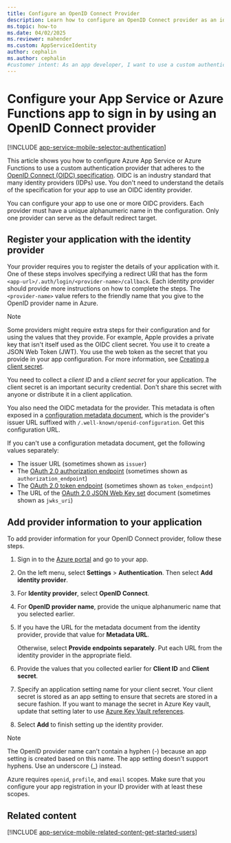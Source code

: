 ```yaml
---
title: Configure an OpenID Connect Provider
description: Learn how to configure an OpenID Connect provider as an identity provider for your App Service or Azure Functions app.
ms.topic: how-to
ms.date: 04/02/2025
ms.reviewer: mahender
ms.custom: AppServiceIdentity
author: cephalin
ms.author: cephalin
#customer intent: As an app developer, I want to use a custom authentication provider that uses the OpenID Connect specification in Azure App Service.
---
```


# Configure your App Service or Azure Functions app to sign in by using an OpenID Connect provider

[!INCLUDE [app-service-mobile-selector-authentication](../../includes/app-service-mobile-selector-authentication.md)]

This article shows you how to configure Azure App Service or Azure Functions to use a custom authentication provider that adheres to the [OpenID Connect (OIDC) specification](https://openid.net/connect/). OIDC is an industry standard that many identity providers (IDPs) use. You don't need to understand the details of the specification for your app to use an OIDC identity provider.

You can configure your app to use one or more OIDC providers. Each provider must have a unique alphanumeric name in the configuration. Only one provider can serve as the default redirect target.

## <a name="register"> </a>Register your application with the identity provider

Your provider requires you to register the details of your application with it. One of these steps involves specifying a redirect URI that has the form `<app-url>/.auth/login/<provider-name>/callback`. Each identity provider should provide more instructions on how to complete the steps. The `<provider-name>` value refers to the friendly name that you give to the OpenID provider name in Azure.

> [!NOTE]
> Some providers might require extra steps for their configuration and for using the values that they provide. For example, Apple provides a private key that isn't itself used as the OIDC client secret. You use it to create a JSON Web Token (JWT). You use the web token as the secret that you provide in your app configuration. For more information, see [Creating a client secret](https://developer.apple.com/documentation/sign_in_with_apple/generate_and_validate_tokens).

You need to collect a *client ID* and a *client secret* for your application. The client secret is an important security credential. Don't share this secret with anyone or distribute it in a client application.

You also need the OIDC metadata for the provider. This metadata is often exposed in a [configuration metadata document](https://openid.net/specs/openid-connect-discovery-1_0.html#ProviderConfig), which is the provider's issuer URL suffixed with `/.well-known/openid-configuration`. Get this configuration URL.

If you can't use a configuration metadata document, get the following values separately:

- The issuer URL (sometimes shown as `issuer`)
- The [OAuth 2.0 authorization endpoint](https://tools.ietf.org/html/rfc6749#section-3.1) (sometimes shown as `authorization_endpoint`)
- The [OAuth 2.0 token endpoint](https://tools.ietf.org/html/rfc6749#section-3.2) (sometimes shown as `token_endpoint`)
- The URL of the [OAuth 2.0 JSON Web Key set](https://tools.ietf.org/html/rfc8414#section-2) document (sometimes shown as `jwks_uri`)

## <a name="configure"> </a>Add provider information to your application

To add provider information for your OpenID Connect provider, follow these steps.

1. Sign in to the [Azure portal] and go to your app.

1. On the left menu, select **Settings** > **Authentication**. Then select **Add identity provider**.

1. For **Identity provider**, select **OpenID Connect**.

1. For **OpenID provider name**, provide the unique alphanumeric name that you selected earlier.

1. If you have the URL for the metadata document from the identity provider, provide that value for **Metadata URL**.

   Otherwise, select **Provide endpoints separately**. Put each URL from the identity provider in the appropriate field.

1. Provide the values that you collected earlier for **Client ID** and **Client secret**.

1. Specify an application setting name for your client secret. Your client secret is stored as an app setting to ensure that secrets are stored in a secure fashion. If you want to manage the secret in Azure Key vault, update that setting later to use [Azure Key Vault references](./app-service-key-vault-references.md).

1. Select **Add** to finish setting up the identity provider.

> [!NOTE]
> The OpenID provider name can't contain a hyphen (-) because an app setting is created based on this name. The app setting doesn't support hyphens. Use an underscore (_) instead.  
>
> Azure requires `openid`, `profile`, and `email` scopes. Make sure that you configure your app registration in your ID provider with at least these scopes.

## <a name="related-content"> </a>Related content

[!INCLUDE [app-service-mobile-related-content-get-started-users](../../includes/app-service-mobile-related-content-get-started-users.md)]

[Azure portal]: https://portal.azure.com
